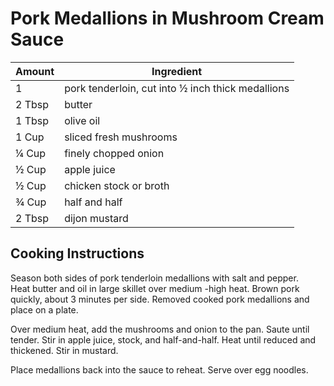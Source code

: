 # Pork Medallions in Mushroom Cream Sauce  
  
|Amount|Ingredient|  
|----|----|  
1 | pork tenderloin, cut into ½ inch thick medallions  
2 Tbsp | butter  
1 Tbsp | olive oil  
1 Cup | sliced fresh mushrooms  
¼ Cup | finely chopped onion  
½ Cup | apple juice  
½ Cup | chicken stock or broth  
¾ Cup | half and half  
2 Tbsp | dijon mustard  
  
## Cooking Instructions  
Season both sides of pork tenderloin medallions with salt and pepper.  
Heat butter and oil in large skillet over medium -high heat. Brown pork quickly, about 3 minutes per side. Removed cooked pork medallions and place on a plate.  
  
Over medium heat, add the mushrooms and onion to the pan. Saute until tender. Stir in apple juice, stock, and half-and-half. Heat until reduced and thickened. Stir in mustard.  
  
Place medallions back into the sauce to reheat. Serve over egg noodles.  
  